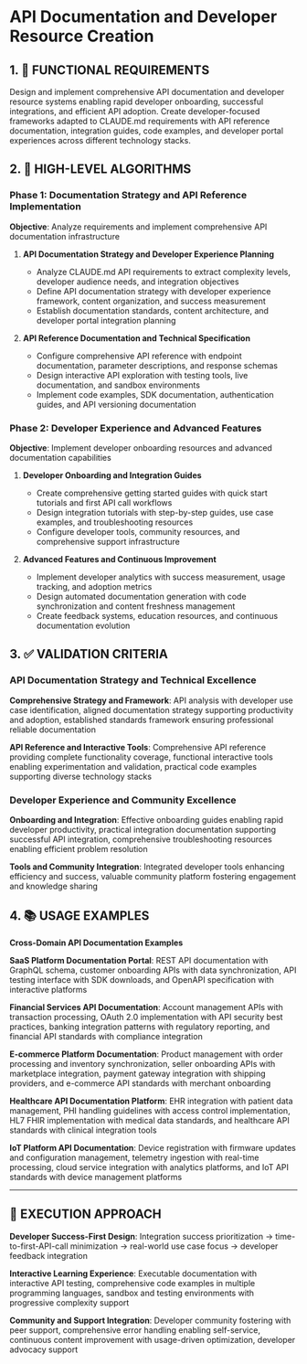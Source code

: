 # API Documentation and Developer Resource Creation

## 1. 🎯 FUNCTIONAL REQUIREMENTS

Design and implement comprehensive API documentation and developer resource systems enabling rapid developer onboarding, successful integrations, and efficient API adoption. Create developer-focused frameworks adapted to CLAUDE.md requirements with API reference documentation, integration guides, code examples, and developer portal experiences across different technology stacks.

## 2. 🔄 HIGH-LEVEL ALGORITHMS

### Phase 1: Documentation Strategy and API Reference Implementation
**Objective**: Analyze requirements and implement comprehensive API documentation infrastructure

1. **API Documentation Strategy and Developer Experience Planning**
   - Analyze CLAUDE.md API requirements to extract complexity levels, developer audience needs, and integration objectives
   - Define API documentation strategy with developer experience framework, content organization, and success measurement
   - Establish documentation standards, content architecture, and developer portal integration planning

2. **API Reference Documentation and Technical Specification**
   - Configure comprehensive API reference with endpoint documentation, parameter descriptions, and response schemas
   - Design interactive API exploration with testing tools, live documentation, and sandbox environments
   - Implement code examples, SDK documentation, authentication guides, and API versioning documentation

### Phase 2: Developer Experience and Advanced Features
**Objective**: Implement developer onboarding resources and advanced documentation capabilities

1. **Developer Onboarding and Integration Guides**
   - Create comprehensive getting started guides with quick start tutorials and first API call workflows
   - Design integration tutorials with step-by-step guides, use case examples, and troubleshooting resources
   - Configure developer tools, community resources, and comprehensive support infrastructure

2. **Advanced Features and Continuous Improvement**
   - Implement developer analytics with success measurement, usage tracking, and adoption metrics
   - Design automated documentation generation with code synchronization and content freshness management
   - Create feedback systems, education resources, and continuous documentation evolution

## 3. ✅ VALIDATION CRITERIA

### API Documentation Strategy and Technical Excellence
**Comprehensive Strategy and Framework**: API analysis with developer use case identification, aligned documentation strategy supporting productivity and adoption, established standards framework ensuring professional reliable documentation

**API Reference and Interactive Tools**: Comprehensive API reference providing complete functionality coverage, functional interactive tools enabling experimentation and validation, practical code examples supporting diverse technology stacks

### Developer Experience and Community Excellence
**Onboarding and Integration**: Effective onboarding guides enabling rapid developer productivity, practical integration documentation supporting successful API integration, comprehensive troubleshooting resources enabling efficient problem resolution

**Tools and Community Integration**: Integrated developer tools enhancing efficiency and success, valuable community platform fostering engagement and knowledge sharing

## 4. 📚 USAGE EXAMPLES

**Cross-Domain API Documentation Examples**

**SaaS Platform Documentation Portal**: REST API documentation with GraphQL schema, customer onboarding APIs with data synchronization, API testing interface with SDK downloads, and OpenAPI specification with interactive platforms

**Financial Services API Documentation**: Account management APIs with transaction processing, OAuth 2.0 implementation with API security best practices, banking integration patterns with regulatory reporting, and financial API standards with compliance integration

**E-commerce Platform Documentation**: Product management with order processing and inventory synchronization, seller onboarding APIs with marketplace integration, payment gateway integration with shipping providers, and e-commerce API standards with merchant onboarding

**Healthcare API Documentation Platform**: EHR integration with patient data management, PHI handling guidelines with access control implementation, HL7 FHIR implementation with medical data standards, and healthcare API standards with clinical integration tools

**IoT Platform API Documentation**: Device registration with firmware updates and configuration management, telemetry ingestion with real-time processing, cloud service integration with analytics platforms, and IoT API standards with device management platforms

---

## 🎯 EXECUTION APPROACH

**Developer Success-First Design**: Integration success prioritization → time-to-first-API-call minimization → real-world use case focus → developer feedback integration

**Interactive Learning Experience**: Executable documentation with interactive API testing, comprehensive code examples in multiple programming languages, sandbox and testing environments with progressive complexity support

**Community and Support Integration**: Developer community fostering with peer support, comprehensive error handling enabling self-service, continuous content improvement with usage-driven optimization, developer advocacy support